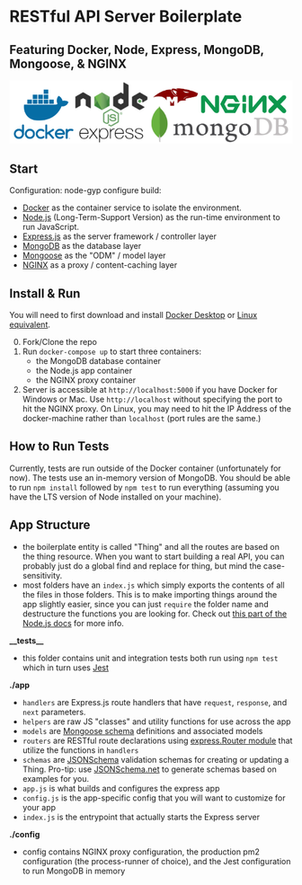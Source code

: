 # RESTful API Server Boilerplate
## Featuring Docker, Node, Express, MongoDB, Mongoose, & NGINX 

![Tech Logos](./logos.png)


## Start

Configuration: node-gyp configure build:

- [Docker](https://www.docker.com/) as the container service to isolate the environment.
- [Node.js](https://nodejs.org/en/) (Long-Term-Support Version) as the run-time environment to run JavaScript.
- [Express.js](https://expressjs.com/) as the server framework / controller layer
- [MongoDB](https://www.mongodb.com/) as the database layer
- [Mongoose](https://mongoosejs.com/) as the "ODM" / model layer
- [NGINX](https://docs.nginx.com/nginx/admin-guide/content-cache/content-caching/) as a proxy / content-caching layer

##  Install & Run

You will need to first download and install [Docker Desktop](https://www.docker.com/products/docker-desktop) or [Linux equivalent](https://docs.docker.com/install/linux/docker-ce/ubuntu/).

0.  Fork/Clone the repo
1.  Run `docker-compose up` to start three containers:
    - the MongoDB database container
    - the Node.js app container
    - the NGINX proxy container
1.  Server is accessible at `http://localhost:5000` if you have Docker for Windows or Mac. Use `http://localhost` without specifying the port to hit the NGINX proxy. On Linux, you may need to hit the IP Address of the docker-machine rather than `localhost` (port rules are the same.)

## How to Run Tests

Currently, tests are run outside of the Docker container (unfortunately for now). The tests use an in-memory version of MongoDB. You should be able to run `npm install` followed by `npm test` to run everything (assuming you have the LTS version of Node installed on your machine).

## App Structure

- the boilerplate entity is called "Thing" and all the routes are based on the thing resource. When you want to start building a real API, you can probably just do a global find and replace for thing, but mind the case-sensitivity.
- most folders have an `index.js` which simply exports the contents of all the files in those folders. This is to make importing things around the app slightly easier, since you can just `require` the folder name and destructure the functions you are looking for. Check out [this part of the Node.js docs](https://nodejs.org/api/modules.html#modules_folders_as_modules) for more info.

**\_\_tests\_\_**

- this folder contains unit and integration tests both run using `npm test` which in turn uses [Jest](https://jestjs.io/)

**./app**

- `handlers` are Express.js route handlers that have `request`, `response`, and `next` parameters.
- `helpers` are raw JS "classes" and utility functions for use across the app
- `models` are [Mongoose schema](https://mongoosejs.com/docs/guide.html) definitions and associated models
- `routers` are RESTful route declarations using [express.Router module](https://expressjs.com/en/guide/routing.html) that utilize the functions in `handlers`
- `schemas` are [JSONSchema](https://json-schema.org/understanding-json-schema/index.html) validation schemas for creating or updating a Thing. Pro-tip: use [JSONSchema.net](https://jsonschema.net/) to generate schemas based on examples for you.
- `app.js` is what builds and configures the express app
- `config.js` is the app-specific config that you will want to customize for your app
- `index.js` is the entrypoint that actually starts the Express server

**./config**

- config contains NGINX proxy configuration, the production pm2 configuration (the process-runner of choice), and the Jest configuration to run MongoDB in memory
